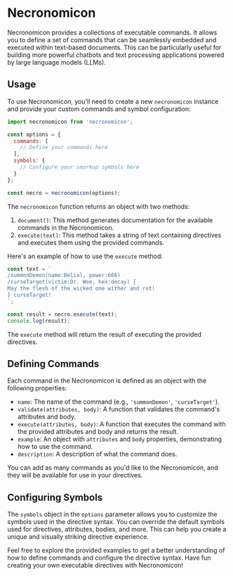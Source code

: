 # Necronomicon

Necronomicon provides a collections of executable commands. It allows you to define a set of commands that can be seamlessly embedded and executed within text-based documents. This can be particularly useful for building more powerful chatbots and text processing applications powered by large language models (LLMs).

## Usage

To use Necronomicon, you'll need to create a new `necronomicon` instance and provide your custom commands and symbol configuration:

```javascript
import necronomicon from 'necronomicon';

const options = {
  commands: [
    // Define your commands here
  ],
  symbols: {
    // Configure your smarkup symbols here
  }
};

const necro = necronomicon(options);
```

The `necronomicon` function returns an object with two methods:

1. `document()`: This method generates documentation for the available commands in the Necronomicon.
2. `execute(text)`: This method takes a string of text containing directives and executes them using the provided commands.

Here's an example of how to use the `execute` method:

```javascript
const text = `
/summonDemon(name:Belial, power:666)
/curseTarget(victim:Dr. Woe, hex:decay) {
May the flesh of the wicked one wither and rot!
} curseTarget!
`;

const result = necro.execute(text);
console.log(result);
```

The `execute` method will return the result of executing the provided directives.

## Defining Commands

Each command in the Necronomicon is defined as an object with the following properties:

- `name`: The name of the command (e.g., `'summonDemon'`, `'curseTarget'`).
- `validate(attributes, body)`: A function that validates the command's attributes and body.
- `execute(attributes, body)`: A function that executes the command with the provided attributes and body and returns the result.
- `example`: An object with `attributes` and `body` properties, demonstrating how to use the command.
- `description`: A description of what the command does.

You can add as many commands as you'd like to the Necronomicon, and they will be available for use in your directives.

## Configuring Symbols

The `symbols` object in the `options` parameter allows you to customize the symbols used in the directive syntax. You can override the default symbols used for directives, attributes, bodies, and more. This can help you create a unique and visually striking directive experience.

Feel free to explore the provided examples to get a better understanding of how to define commands and configure the directive syntax. Have fun creating your own executable directives with Necronomicon!
